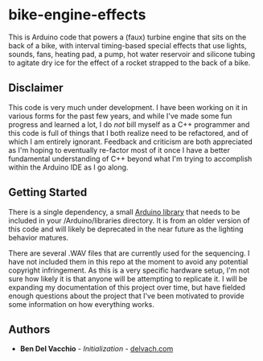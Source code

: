 # bike-engine-effects
This is Arduino code that powers a (faux) turbine engine that sits on the back of a bike, with interval timing-based special effects that use lights, sounds, fans, heating pad, a pump, hot water reservoir and silicone tubing to agitate dry ice for the effect of a rocket strapped to the back of a bike.

## Disclaimer
This code is very much under development. I have been working on it in various forms for the past few years, and while I've made some fun progress and learned a lot, I do _not_ bill myself as a C++ programmer and this code is full of things that I both realize need to be refactored, and of which I am entirely ignorant. Feedback and criticism are both appreciated as I'm hoping to eventually re-factor most of it once I have a better fundamental understanding of C++ beyond what I'm trying to accomplish within the Arduino IDE as I go along.

## Getting Started
There is a single dependency, a small [Arduino library](https://github.com/Delvach/Animation) that needs to be included in your /Arduino/libraries directory. It is from an older version of this code and will likely be deprecated in the near future as the lighting behavior matures.

There are several .WAV files that are currently used for the sequencing. I have not included them in this repo at the moment to avoid any potential copyright infringement. As this is a very specific hardware setup, I'm not sure how likely it is that anyone will be attempting to replicate it. I will be expanding my documentation of this project over time, but have fielded enough questions about the project that I've been motivated to provide some information on how everything works.

## Authors
* **Ben Del Vacchio** - *Initialization* - [delvach.com](https://delvach.com)